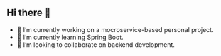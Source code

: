 ## Hi there 👋

<!--
**dilmi214/dilmi214** is a ✨ _special_ ✨ repository because its `README.md` (this file) appears on your GitHub profile.
-->

- 🔭 I’m currently working on a mocroservice-based personal project.
- 🌱 I’m currently learning Spring Boot.
- 👯 I’m looking to collaborate on backend development.
